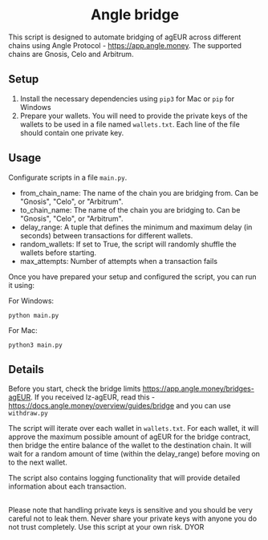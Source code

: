 <h1 align="center">Angle bridge </h1>
  
This script is designed to automate bridging of agEUR across different chains using Angle Protocol - https://app.angle.money. The supported chains are Gnosis, Celo and Arbitrum.


<h2>Setup</h2>

1. Install the necessary dependencies using `pip3` for Mac or `pip` for Windows
2. Prepare your wallets. You will need to provide the private keys of the wallets to be used in a file named `wallets.txt`. Each line of the file should contain one private key.


<h2>Usage</h2>

Configurate scripts in a file `main.py`.

- from_chain_name: The name of the chain you are bridging from. Can be "Gnosis", "Celo", or "Arbitrum".
- to_chain_name: The name of the chain you are bridging to. Can be "Gnosis", "Celo", or "Arbitrum".
- delay_range: A tuple that defines the minimum and maximum delay (in seconds) between transactions for different wallets.
- random_wallets: If set to True, the script will randomly shuffle the wallets before starting.
- max_attempts: Number of attempts when a transaction fails 

Once you have prepared your setup and configured the script, you can run it using:

For Windows: <pre><code>python main.py</code></pre>
For Mac: <pre><code>python3 main.py</code></pre>


<h2>Details</h2>

Before you start, check the bridge limits https://app.angle.money/bridges-agEUR. If you received lz-agEUR, read this - https://docs.angle.money/overview/guides/bridge and you can use `withdraw.py`


The script will iterate over each wallet in `wallets.txt`. For each wallet, it will approve the maximum possible amount of agEUR for the bridge contract, then bridge the entire balance of the wallet to the destination chain. It will wait for a random amount of time (within the delay_range) before moving on to the next wallet.

The script also contains logging functionality that will provide detailed information about each transaction.

<h2></h2>
Please note that handling private keys is sensitive and you should be very careful not to leak them. Never share your private keys with anyone you do not trust completely. Use this script at your own risk. DYOR
